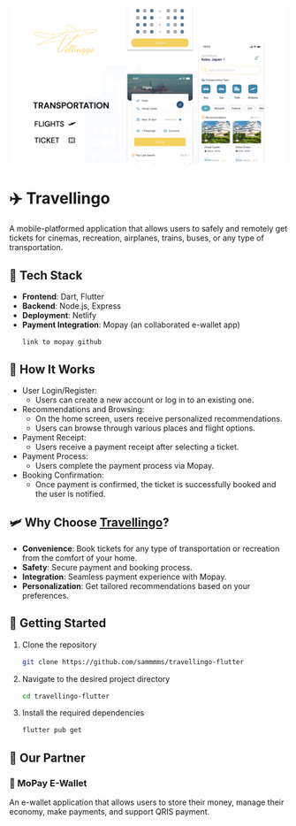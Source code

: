 <p>
  <img src="https://github.com/sammmms/travellingo-flutter/blob/main/assets/readme.png">
</p>

# ✈️ Travellingo
A mobile-platformed application that allows users to safely and remotely get tickets for cinemas, recreation, airplanes, trains, buses, or any type of transportation.

## 🤖 Tech Stack

- **Frontend**: Dart, Flutter
- **Backend**: Node.js, Express
- **Deployment**: Netlify
- **Payment Integration**: Mopay (an collaborated e-wallet app)
    ```
    link to mopay github
    ```

## 🛬 How It Works
- User Login/Register:
  - Users can create a new account or log in to an existing one.
- Recommendations and Browsing:
  - On the home screen, users receive personalized recommendations.
  - Users can browse through various places and flight options.
- Payment Receipt:
  - Users receive a payment receipt after selecting a ticket.
- Payment Process:
  - Users complete the payment process via Mopay.
- Booking Confirmation:
  - Once payment is confirmed, the ticket is successfully booked and the user is notified.

## 🛩️ Why Choose <ins>Travellingo</ins>?
- **Convenience**: Book tickets for any type of transportation or recreation from the comfort of your home.
- **Safety**: Secure payment and booking process.
- **Integration**: Seamless payment experience with Mopay.
- **Personalization**: Get tailored recommendations based on your preferences.

## 🚀 Getting Started
1. Clone the repository 

    ```bash 
    git clone https://github.com/sammmms/travellingo-flutter 
    ```

2. Navigate to the desired project directory

    ```bash 
    cd travellingo-flutter 
    ```

3. Install the required dependencies

    ```bash
    flutter pub get
    ```
## 🤝 Our Partner
### 🏦 MoPay E-Wallet
An e-wallet application that allows users to store their money, manage their economy, make payments, and support QRIS payment.
